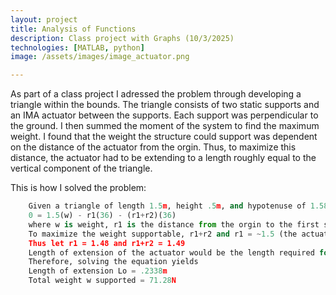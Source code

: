 ```yaml
---
layout: project
title: Analysis of Functions 
description: Class project with Graphs (10/3/2025)
technologies: [MATLAB, python]
image: /assets/images/image_actuator.png

---
```



As part of a class project I adressed the problem through developing a triangle within the bounds.  The triangle consists of two static supports and an IMA actuator between the supports.  Each support was perpendicular to the ground.  I then summed the moment of the system to find the maximum weight.  I found that the weight the structure could support was dependent on the distance of the actuator from the orgin.  Thus, to maximize this distance, the actuator had to be extending to a length roughly equal to the vertical component of the triangle.


This is how I solved the problem:

```python
    Given a triangle of length 1.5m, height .5m, and hypotenuse of 1.58m, taking the moment about point O in the image yields the equation:
    0 = 1.5(w) - r1(36) - (r1+r2)(36)
    where w is weight, r1 is the distance from the orgin to the first support and r2 is the distance from the first support to the second support.
    To maximize the weight supportable, r1+r2 and r1 = ~1.5 (the actuator can't occupy the same space as another support)
    Thus let r1 = 1.48 and r1+r2 = 1.49
    Length of extension of the actuator would be the length required for actuator to reach the maximum height in the bound (0.5m) so length of extension Lo would be .2338 m
    Therefore, solving the equation yields
    Length of extension Lo = .2338m
    Total weight w supported = 71.28N
```




